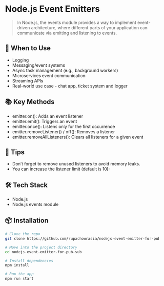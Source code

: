 # Node.js Event Emitters
> In Node.js, the events module provides a way to implement event-driven architecture, where different parts of your application can communicate via emitting and listening to events.

## 🧵 When to Use

- Logging
- Messaging/event systems
- Async task management (e.g., background workers)
- Microservices event communication
- Streaming APIs
- Real-world use case - chat app, ticket system and logger

## 📚 Key Methods
- emitter.on(): Adds an event listener
- emitter.emit(): Triggers an event
- emitter.once(): Listens only for the first occurrence
- emitter.removeListener() / off(): Removes a listener
- emitter.removeAllListeners(): Clears all listeners for a given event

## 🚨 Tips
- Don’t forget to remove unused listeners to avoid memory leaks.
- You can increase the listener limit (default is 10):

## 🛠 Tech Stack

- Node.js 
- Node.js events module

## 📦 Installation

```bash
# Clone the repo
git clone https://github.com/rupachowrasia/nodejs-event-emitter-for-pub-sub.git

# Move into the project directory
cd nodejs-event-emitter-for-pub-sub

# Install dependencies
npm install

# Run the app
npm run start
